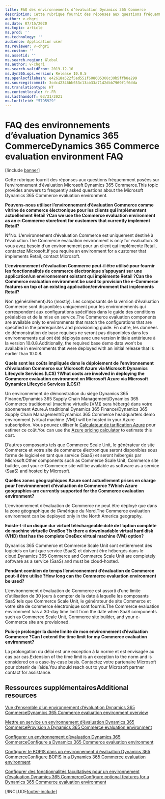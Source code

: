 ```yaml
---
title: FAQ des environnements d’évaluation Dynamics 365 Commerce
description: Cette rubrique fournit des réponses aux questions fréquemment posées sur l’environnement d’évaluation Microsoft Dynamics 365 Commerce.
author: v-chgri
ms.date: 07/16/2020
ms.topic: article
ms.prod: ''
ms.technology: ''
audience: Application user
ms.reviewer: v-chgri
ms.custom: ''
ms.assetid: ''
ms.search.region: Global
ms.author: v-chgri
ms.search.validFrom: 2019-12-10
ms.dyn365.ops.version: Release 10.0.5
ms.openlocfilehash: e42618a522f5ad551f608605300c30b5ffb8e299
ms.sourcegitcommit: 3cdc42346bb653c13ab33a7142dbb7969f1f6dda
ms.translationtype: HT
ms.contentlocale: fr-FR
ms.lasthandoff: 03/31/2021
ms.locfileid: "5795929"
---
```

# <a name="dynamics-365-commerce-evaluation-environment-faq"></a><span data-ttu-id="642cc-103">FAQ des environnements d’évaluation Dynamics 365 Commerce</span><span class="sxs-lookup"><span data-stu-id="642cc-103">Dynamics 365 Commerce evaluation environment FAQ</span></span>

[!include [banner](includes/banner.md)]

<span data-ttu-id="642cc-104">Cette rubrique fournit des réponses aux questions fréquemment posées sur l’environnement d’évaluation Microsoft Dynamics 365 Commerce.</span><span class="sxs-lookup"><span data-stu-id="642cc-104">This topic provides answers to frequently asked questions about the Microsoft Dynamics 365 Commerce evaluation environment.</span></span>

<span data-ttu-id="642cc-105">**Pouvons-nous utiliser l’environnement d’évaluation Commerce comme vitrine de commerce électronique pour les clients qui implémentent actuellement Retail ?**</span><span class="sxs-lookup"><span data-stu-id="642cc-105">**Can we use the Commerce evaluation environment as an e-Commerce storefront for customers that currently implement Retail?**</span></span>

<span data-ttu-id="642cc-106">N°</span><span class="sxs-lookup"><span data-stu-id="642cc-106">No.</span></span> <span data-ttu-id="642cc-107">L’environnement d’évaluation Commerce est uniquement destiné à l’évaluation.</span><span class="sxs-lookup"><span data-stu-id="642cc-107">The Commerce evaluation environment is only for evaluation.</span></span> <span data-ttu-id="642cc-108">Si vous avez besoin d’un environnement pour un client qui implémente Retail, contactez Microsoft.</span><span class="sxs-lookup"><span data-stu-id="642cc-108">If you require an environment for a customer that implements Retail, contact Microsoft.</span></span>

<span data-ttu-id="642cc-109">**L’environnement d’évaluation Commerce peut-il être utilisé pour fournir les fonctionnalités de commerce électronique s’appuyant sur une application/un environnement existant qui implémente Retail ?**</span><span class="sxs-lookup"><span data-stu-id="642cc-109">**Can the Commerce evaluation environment be used to provision the e-Commerce features on top of an existing application/environment that implements Retail?**</span></span>

<span data-ttu-id="642cc-110">Non (généralement).</span><span class="sxs-lookup"><span data-stu-id="642cc-110">No (mostly).</span></span> <span data-ttu-id="642cc-111">Les composants de la version d’évaluation Commerce sont disponibles uniquement pour les environnements qui correspondent aux configurations spécifiées dans le guide des conditions préalables et de la mise en service.</span><span class="sxs-lookup"><span data-stu-id="642cc-111">The Commerce evaluation components are available only to environments that match the configurations that are specified in the prerequisites and provisioning guide.</span></span> <span data-ttu-id="642cc-112">En outre, les données de démonstration de base requises ne seront pas disponibles dans les environnements qui ont été déployés avec une version initiale antérieure à la version 10.0.8.</span><span class="sxs-lookup"><span data-stu-id="642cc-112">Additionally, the required base demo data won't be available in environments that were deployed with an initial release that is earlier than 10.0.8.</span></span> 

<span data-ttu-id="642cc-113">**Quels sont les coûts impliqués dans le déploiement de l’environnement d’évaluation Commerce sur Microsoft Azure via Microsoft Dynamics Lifecycle Services (LCS) ?**</span><span class="sxs-lookup"><span data-stu-id="642cc-113">**What costs are involved in deploying the Commerce evaluation environment on Microsoft Azure via Microsoft Dynamics Lifecycle Services (LCS)?**</span></span>

<span data-ttu-id="642cc-114">Un environnement de démonstration du siège Dynamics 365 Finance/Dynamics 365 Supply Chain Management/Dynamics 365 Commerce traditionnel (machine virtuelle \[VM\]) sera hébergé dans votre abonnement Azure.</span><span class="sxs-lookup"><span data-stu-id="642cc-114">A traditional Dynamics 365 Finance/Dynamics 365 Supply Chain Management/Dynamics 365 Commerce headquarters demo environment (virtual machine \[VM\]) will be hosted in your Azure subscription.</span></span> <span data-ttu-id="642cc-115">Vous pouvez utiliser le [Calculateur de tarification Azure](https://azure.microsoft.com/pricing/calculator/) pour estimer ce coût.</span><span class="sxs-lookup"><span data-stu-id="642cc-115">You can use the [Azure pricing calculator](https://azure.microsoft.com/pricing/calculator/) to estimate this cost.</span></span>

<span data-ttu-id="642cc-116">D’autres composants tels que Commerce Scale Unit, le générateur de site Commerce et votre site de commerce électronique seront disponibles sous forme de logiciel en tant que service (SaaS) et seront hébergés par Microsoft.</span><span class="sxs-lookup"><span data-stu-id="642cc-116">Other components such as Commerce Scale Unit, Commerce site builder, and your e-Commerce site will be available as software as a service (SaaS) and hosted by Microsoft.</span></span>

<span data-ttu-id="642cc-117">**Quelles zones géographiques Azure sont actuellement prises en charge pour l’environnement d’évaluation de Commerce ?**</span><span class="sxs-lookup"><span data-stu-id="642cc-117">**Which Azure geographies are currently supported for the Commerce evaluation environment?**</span></span>

<span data-ttu-id="642cc-118">L’environnement d’évaluation de Commerce ne peut être déployé que dans la zone géographique de l’Amérique du Nord.</span><span class="sxs-lookup"><span data-stu-id="642cc-118">The Commerce evaluation environment can be deployed only in the North America geography.</span></span>

<span data-ttu-id="642cc-119">**Existe-t-il un disque dur virtuel téléchargeable doté de l’option complète de machine virtuelle OneBox ?**</span><span class="sxs-lookup"><span data-stu-id="642cc-119">**Is there a downloadable virtual hard disk (VHD) that has the complete OneBox virtual machine (VM) option?**</span></span>

<span data-ttu-id="642cc-120">Dynamics 365 Commerce et Commerce Scale Unit sont entièrement des logiciels en tant que service (SaaS) et doivent être hébergés dans le cloud.</span><span class="sxs-lookup"><span data-stu-id="642cc-120">Dynamics 365 Commerce and Commerce Scale Unit are completely software as a service (SaaS) and must be cloud-hosted.</span></span>

<span data-ttu-id="642cc-121">**Pendant combien de temps l’environnement d’évaluation de Commerce peut-il être utilisé ?**</span><span class="sxs-lookup"><span data-stu-id="642cc-121">**How long can the Commerce evaluation environment be used?**</span></span>

<span data-ttu-id="642cc-122">L’environnement d’évaluation de Commerce est assorti d’une limite d’utilisation de 30 jours à compter de la date à laquelle les composants SaaS tels que Commerce Scale Unit, le générateur de site Commerce et votre site de commerce électronique sont fournis.</span><span class="sxs-lookup"><span data-stu-id="642cc-122">The Commerce evaluation environment has a 30-day time limit from the date when SaaS components such as Commerce Scale Unit, Commerce site builder, and your e-Commerce site are provisioned.</span></span>

<span data-ttu-id="642cc-123">**Puis-je prolonger la durée limite de mon environnement d’évaluation Commerce ?**</span><span class="sxs-lookup"><span data-stu-id="642cc-123">**Can I extend the time limit for my Commerce evaluation environment?**</span></span>

<span data-ttu-id="642cc-124">La prolongation du délai est une exception à la norme et est envisagée au cas par cas.</span><span class="sxs-lookup"><span data-stu-id="642cc-124">Extension of the time limit is an exception to the norm and is considered on a case-by-case basis.</span></span> <span data-ttu-id="642cc-125">Contactez votre partenaire Microsoft pour obtenir de l’aide.</span><span class="sxs-lookup"><span data-stu-id="642cc-125">You should reach out to your Microsoft partner contact for assistance.</span></span>

## <a name="additional-resources"></a><span data-ttu-id="642cc-126">Ressources supplémentaires</span><span class="sxs-lookup"><span data-stu-id="642cc-126">Additional resources</span></span>

[<span data-ttu-id="642cc-127">Vue d’ensemble d’un environnement d’évaluation Dynamics 365 Commerce</span><span class="sxs-lookup"><span data-stu-id="642cc-127">Dynamics 365 Commerce evaluation environment overview</span></span>](cpe-overview.md)

[<span data-ttu-id="642cc-128">Mettre en service un environnement d’évaluation Dynamics 365 Commerce</span><span class="sxs-lookup"><span data-stu-id="642cc-128">Provision a Dynamics 365 Commerce evaluation environment</span></span>](provisioning-guide.md)

[<span data-ttu-id="642cc-129">Configurer un environnement d’évaluation Dynamics 365 Commerce</span><span class="sxs-lookup"><span data-stu-id="642cc-129">Configure a Dynamics 365 Commerce evaluation environment</span></span>](cpe-post-provisioning.md)

[<span data-ttu-id="642cc-130">Configurer le BOPIS dans un environnement d’évaluation Dynamics 365 Commerce</span><span class="sxs-lookup"><span data-stu-id="642cc-130">Configure BOPIS in a Dynamics 365 Commerce evaluation environment</span></span>](cpe-bopis.md)

[<span data-ttu-id="642cc-131">Configurer des fonctionnalités facultatives pour un environnement d’évaluation Dynamics 365 Commerce</span><span class="sxs-lookup"><span data-stu-id="642cc-131">Configure optional features for a Dynamics 365 Commerce evaluation environment</span></span>](cpe-optional-features.md)


[!INCLUDE[footer-include](../includes/footer-banner.md)]